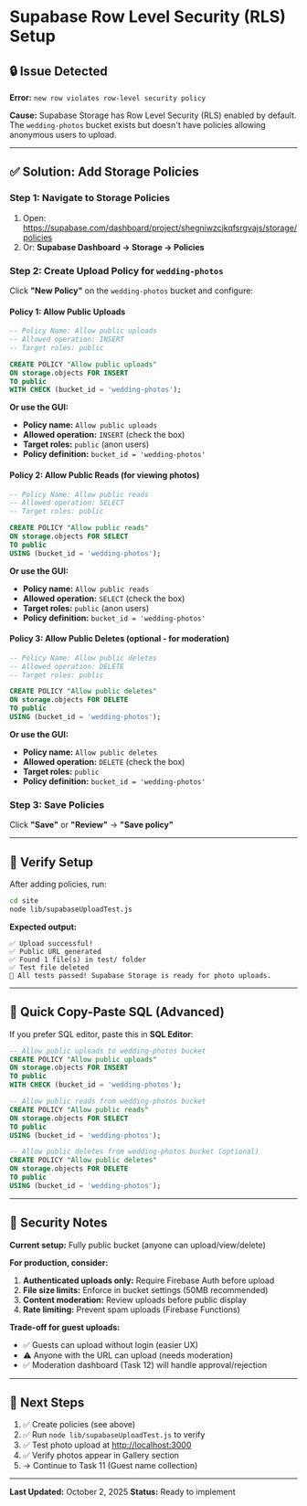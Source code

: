 # Supabase Row Level Security (RLS) Setup

## 🔒 Issue Detected

**Error:** `new row violates row-level security policy`

**Cause:** Supabase Storage has Row Level Security (RLS) enabled by default. The `wedding-photos` bucket exists but doesn't have policies allowing anonymous users to upload.

---

## ✅ Solution: Add Storage Policies

### Step 1: Navigate to Storage Policies

1. Open: <https://supabase.com/dashboard/project/shegniwzcjkqfsrgvajs/storage/policies>
2. Or: **Supabase Dashboard → Storage → Policies**

### Step 2: Create Upload Policy for `wedding-photos`

Click **"New Policy"** on the `wedding-photos` bucket and configure:

#### Policy 1: Allow Public Uploads

```sql
-- Policy Name: Allow public uploads
-- Allowed operation: INSERT
-- Target roles: public

CREATE POLICY "Allow public uploads"
ON storage.objects FOR INSERT
TO public
WITH CHECK (bucket_id = 'wedding-photos');
```

**Or use the GUI:**

- **Policy name:** `Allow public uploads`
- **Allowed operation:** `INSERT` (check the box)
- **Target roles:** `public` (anon users)
- **Policy definition:** `bucket_id = 'wedding-photos'`

#### Policy 2: Allow Public Reads (for viewing photos)

```sql
-- Policy Name: Allow public reads
-- Allowed operation: SELECT
-- Target roles: public

CREATE POLICY "Allow public reads"
ON storage.objects FOR SELECT
TO public
USING (bucket_id = 'wedding-photos');
```

**Or use the GUI:**

- **Policy name:** `Allow public reads`
- **Allowed operation:** `SELECT` (check the box)
- **Target roles:** `public` (anon users)
- **Policy definition:** `bucket_id = 'wedding-photos'`

#### Policy 3: Allow Public Deletes (optional - for moderation)

```sql
-- Policy Name: Allow public deletes
-- Allowed operation: DELETE
-- Target roles: public

CREATE POLICY "Allow public deletes"
ON storage.objects FOR DELETE
TO public
USING (bucket_id = 'wedding-photos');
```

**Or use the GUI:**

- **Policy name:** `Allow public deletes`
- **Allowed operation:** `DELETE` (check the box)
- **Target roles:** `public`
- **Policy definition:** `bucket_id = 'wedding-photos'`

### Step 3: Save Policies

Click **"Save"** or **"Review"** → **"Save policy"**

---

## 🧪 Verify Setup

After adding policies, run:

```bash
cd site
node lib/supabaseUploadTest.js
```

**Expected output:**

```
✅ Upload successful!
✅ Public URL generated
✅ Found 1 file(s) in test/ folder
✅ Test file deleted
🎉 All tests passed! Supabase Storage is ready for photo uploads.
```

---

## 📝 Quick Copy-Paste SQL (Advanced)

If you prefer SQL editor, paste this in **SQL Editor**:

```sql
-- Allow public uploads to wedding-photos bucket
CREATE POLICY "Allow public uploads"
ON storage.objects FOR INSERT
TO public
WITH CHECK (bucket_id = 'wedding-photos');

-- Allow public reads from wedding-photos bucket
CREATE POLICY "Allow public reads"
ON storage.objects FOR SELECT
TO public
USING (bucket_id = 'wedding-photos');

-- Allow public deletes from wedding-photos bucket (optional)
CREATE POLICY "Allow public deletes"
ON storage.objects FOR DELETE
TO public
USING (bucket_id = 'wedding-photos');
```

---

## 🔐 Security Notes

**Current setup:** Fully public bucket (anyone can upload/view/delete)

**For production, consider:**

1. **Authenticated uploads only:** Require Firebase Auth before upload
2. **File size limits:** Enforce in bucket settings (50MB recommended)
3. **Content moderation:** Review uploads before public display
4. **Rate limiting:** Prevent spam uploads (Firebase Functions)

**Trade-off for guest uploads:**

- ✅ Guests can upload without login (easier UX)
- ⚠️ Anyone with the URL can upload (needs moderation)
- ✅ Moderation dashboard (Task 12) will handle approval/rejection

---

## 🚀 Next Steps

1. ✅ Create policies (see above)
2. ✅ Run `node lib/supabaseUploadTest.js` to verify
3. ✅ Test photo upload at <http://localhost:3000>
4. ✅ Verify photos appear in Gallery section
5. → Continue to Task 11 (Guest name collection)

---

**Last Updated:** October 2, 2025
**Status:** Ready to implement

